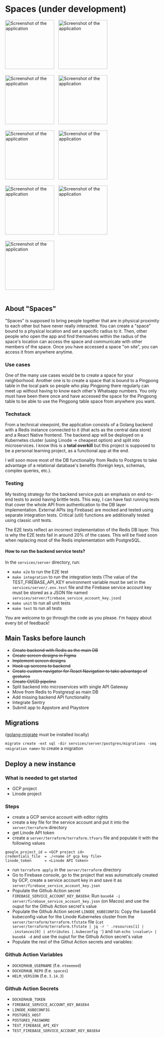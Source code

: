 # Spaces (under development)

<img src="https://github.com/lonnik/spaces/assets/16211241/583e057e-f667-47bb-a789-649cc61bc7ae" alt="Screenshot of the application" style="width: 160px; margin-right: 10px; margin-bottom: 20px;"/>
<img src="https://github.com/lonnik/spaces/assets/16211241/37f1e8a6-f02b-47f4-bd45-f3c86de0ad8c" alt="Screenshot of the application" style="width: 160px; margin-right: 10px; margin-bottom: 20px;"/>
<img src="https://github.com/lonnik/spaces/assets/16211241/a4934596-fb74-4571-af52-12385c2f539b" alt="Screenshot of the application" style="width: 160px; margin-right: 10px; margin-bottom: 20px;"/>
<img src="https://github.com/lonnik/spaces/assets/16211241/df4dfbc1-ab61-472a-aa80-a95842b45dfb" alt="Screenshot of the application" style="width: 160px; margin-right: 10px; margin-bottom: 20px;"/>
<img src="https://github.com/lonnik/spaces/assets/16211241/7138e5f5-1694-4777-821b-1f0b0959802f" alt="Screenshot of the application" style="width: 160px; margin-right: 10px; margin-bottom: 20px;"/>
<img src="https://github.com/lonnik/spaces/assets/16211241/3b9f0575-d235-4d81-bca6-a54ec7a9ba3a" alt="Screenshot of the application" style="width: 160px; margin-right: 10px; margin-bottom: 20px;"/>
<img src="https://github.com/lonnik/spaces/assets/16211241/5b02e446-b8ab-43b6-9adf-185691372638" alt="Screenshot of the application" style="width: 160px; margin-right: 10px; margin-bottom: 20px;"/>
<img src="https://github.com/lonnik/spaces/assets/16211241/917b32c9-279e-4e79-93f3-5bce8e259581" alt="Screenshot of the application" style="width: 160px; margin-right: 10px; margin-bottom: 20px;"/>
<img src="https://github.com/lonnik/spaces/assets/16211241/6f8f2f7c-dc41-4e20-b052-d5fec0935cc7" alt="Screenshot of the application" style="width: 160px; margin-right: 10px; margin-bottom: 20px;"/>

## About "Spaces"

"Spaces" is supposed to bring people together that are in physical proximity to each other but have never really interacted. You can create a "space" bound to a physical location and set a specific radius to it. Then, other people who open the app and find themselves within the radius of the space's location can access the space and communicate with other members of the space. Once you have accessed a space "on site", you can access it from anywhere anytime.

### Use cases

One of the many use cases would be to create a space for your neighborhood. Another one is to create a space that is bound to a Pingpong table in the local park so people who play Pingpong there regularly can meet up without having to know each other's Whatsapp numbers. You only must have been there once and have accessed the space for the Pingpong table to be able to use the Pingpong table space from anywhere you want.

### Techstack

From a technical viewpoint, the application consists of a Golang backend with a Redis instance connected to it (that acts as the central data store) and a React Native frontend. The backend app will be deployed on a Kubernetes cluster (using Linode -> cheapest option) and split into microservices. I know this is a **total overkill** but this project is supposed to be a personal learning project, as a functional app at the end.

I will soon move most of the DB functionality from Redis to Postgres to take advantage of a relational database's benefits (foreign keys, schemas, complex queries, etc.).

### Testing

My testing strategy for the backend service puts an emphasis on end-to-end tests to avoid having brittle tests. This way, I can have fast running tests that cover the whole API from authentication to the DB layer implementation. External APIs (eg Firebase) are mocked and tested using separate integration tests. Critical (util) functions are additionally tested using classic unit tests.

The E2E tests reflect an incorrect implementation of the Redis DB layer. This is why the E2E tests fail in around 20% of the cases. This will be fixed soon when replacing most of the Redis implementation with PostgreSQL.


#### How to run the backend service tests?

In the `services/server` directory, run:

* `make e2e` to run the E2E test
* `make integration` to run the integration tests (The value of the TEST_FIREBASE_API_KEY environment variable must be set in the `services/server/.env.test` file and the Firebase service account key must be stored as a JSON file named `services/server/firebase_service_account_key.json`)
* `make unit` to run all unit tests
* `make test` to run all tests

You are welcome to go through the code as you please. I'm happy about every bit of feedback!

## Main Tasks before launch

* <s>Create backend with Redis as the main DB</s>
* <s>Create screen designs in Figma</s>
* <s>Implement screen designs</s>
* <s>Hook up screens to backend</s>
* <s>Create custom navigator for React Navigation to take advantage of gestures</s>
* <s>Create CI/CD pipeline</s>
* Split backend into microservices with single API Gateway
* Move from Redis to Postgresql as main DB
* Add missing backend API functionality
* Integrate Sentry
* Submit app to Appstore and Playstore

## Migrations

([golang-migrate](https://github.com/golang-migrate/migrate) must be installed locally)

`migrate create -ext sql -dir services/server/postgres/migrations -seq <migration name>` to create a migration

## Deploy a new instance

### What is needed to get started

* GCP project
* Linode project

### Steps

* create a GCP service account with editor rights
* create a key file for the service account and put it into the `server/terraform` directory
* get Linode API token
* create a `server/terraform/terraform.tfvars` file and populate it with the following values

```properties
google_project_id = <GCP project id>
credentials_file  = ./<name of gcp key file>
linode_token      = <Linode API token>
```

* run `terraform apply` in the `server/terraform` directory
* Go to Firebase console, go to the project that was automatically created by GCP, create a service account key in and save it as `server/firebase_service_account_key.json`
* Populate the Github Action secret `FIREBASE_SERVICE_ACCOUNT_KEY_BASE64`: Run `base64 -i server/firebase_service_account_key.json` (on Macos) and use the ouput for the Github Action secret's value
* Populate the Github Action secret `LINODE_KUBECONFIG`: Copy the base64 kubeconfig value for the Linode Kubernetes cluster from the `server/terraform/terraform.tfstate` file (`cat server/terraform/terraform.tfstate | jq -r ' .resources[1] | .instances[0] | attributes |.kubeconfig '`) and run `echo \<value\> | base64 -d` and use the ouput for the Github Action secret's value
* Populate the rest of the Githut Action secrets and variables:

### Github Action Variables

* `DOCKERHUB_USERNAME` (f.e. `nteeeeed`)
* `DOCKERHUB_REPO` (f.e. `spaces`)
* `HELM_VERSION` (f.e. `3.14.3`)

### Github Action Secrets

* `DOCKERHUB_TOKEN`
* `FIREBASE_SERVICE_ACCOUNT_KEY_BASE64`
* `LINODE_KUBECONFIG`
* `POSTGRES_HOST`
* `POSTGRES_PASSWORD`
* `TEST_FIREBASE_API_KEY`
* `TEST_FIREBASE_SERVICE_ACCOUNT_KEY_BASE64`
